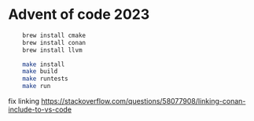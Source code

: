 # Advent of code 2023

```bash
    brew install cmake
    brew install conan
    brew install llvm

    make install 
    make build
    make runtests
    make run
```

fix linking
https://stackoverflow.com/questions/58077908/linking-conan-include-to-vs-code
